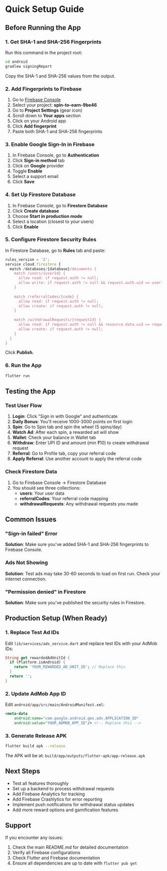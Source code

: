 # Quick Setup Guide

## Before Running the App

### 1. Get SHA-1 and SHA-256 Fingerprints

Run this command in the project root:

```bash
cd android
gradlew signingReport
```

Copy the SHA-1 and SHA-256 values from the output.

### 2. Add Fingerprints to Firebase

1. Go to [Firebase Console](https://console.firebase.google.com/)
2. Select your project: **spin-to-earn-9be46**
3. Go to **Project Settings** (gear icon)
4. Scroll down to **Your apps** section
5. Click on your Android app
6. Click **Add fingerprint**
7. Paste both SHA-1 and SHA-256 fingerprints

### 3. Enable Google Sign-In in Firebase

1. In Firebase Console, go to **Authentication**
2. Click **Sign-in method** tab
3. Click on **Google** provider
4. Toggle **Enable**
5. Select a support email
6. Click **Save**

### 4. Set Up Firestore Database

1. In Firebase Console, go to **Firestore Database**
2. Click **Create database**
3. Choose **Start in production mode**
4. Select a location (closest to your users)
5. Click **Enable**

### 5. Configure Firestore Security Rules

In Firestore Database, go to **Rules** tab and paste:

```javascript
rules_version = '2';
service cloud.firestore {
  match /databases/{database}/documents {
    match /users/{userId} {
      allow read: if request.auth != null;
      allow write: if request.auth != null && request.auth.uid == userId;
    }
    
    match /referralCodes/{code} {
      allow read: if request.auth != null;
      allow create: if request.auth != null;
    }
    
    match /withdrawalRequests/{requestId} {
      allow read: if request.auth != null && resource.data.uid == request.auth.uid;
      allow create: if request.auth != null;
    }
  }
}
```

Click **Publish**.

### 6. Run the App

```bash
flutter run
```

## Testing the App

### Test User Flow

1. **Login**: Click "Sign in with Google" and authenticate
2. **Daily Bonus**: You'll receive 1000-3000 points on first login
3. **Spin**: Go to Spin tab and spin the wheel (5 spins/day)
4. **Watch Ad**: After each spin, a rewarded ad will show
5. **Wallet**: Check your balance in Wallet tab
6. **Withdraw**: Enter UPI ID and amount (min ₹10) to create withdrawal request
7. **Referral**: Go to Profile tab, copy your referral code
8. **Apply Referral**: Use another account to apply the referral code

### Check Firestore Data

1. Go to Firebase Console → Firestore Database
2. You should see three collections:
   - **users**: Your user data
   - **referralCodes**: Your referral code mapping
   - **withdrawalRequests**: Any withdrawal requests you made

## Common Issues

### "Sign-in failed" Error

**Solution**: Make sure you've added SHA-1 and SHA-256 fingerprints to Firebase Console.

### Ads Not Showing

**Solution**: Test ads may take 30-60 seconds to load on first run. Check your internet connection.

### "Permission denied" in Firestore

**Solution**: Make sure you've published the security rules in Firestore.

## Production Setup (When Ready)

### 1. Replace Test Ad IDs

Edit `lib/services/ads_service.dart` and replace test IDs with your AdMob IDs:

```dart
String get rewardedAdUnitId {
  if (Platform.isAndroid) {
    return 'YOUR_REWARDED_AD_UNIT_ID'; // Replace this
  }
  return '';
}
```

### 2. Update AdMob App ID

Edit `android/app/src/main/AndroidManifest.xml`:

```xml
<meta-data
    android:name="com.google.android.gms.ads.APPLICATION_ID"
    android:value="YOUR_ADMOB_APP_ID"/> <!-- Replace this -->
```

### 3. Generate Release APK

```bash
flutter build apk --release
```

The APK will be at: `build/app/outputs/flutter-apk/app-release.apk`

## Next Steps

- Test all features thoroughly
- Set up a backend to process withdrawal requests
- Add Firebase Analytics for tracking
- Add Firebase Crashlytics for error reporting
- Implement push notifications for withdrawal status updates
- Add more reward options and gamification features

## Support

If you encounter any issues:
1. Check the main README.md for detailed documentation
2. Verify all Firebase configurations
3. Check Flutter and Firebase documentation
4. Ensure all dependencies are up to date with `flutter pub get`
